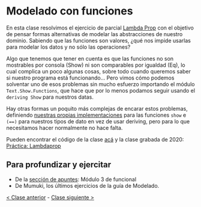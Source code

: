 # Modelado con funciones

En esta clase resolvimos el ejercicio de parcial [Lambda Prop](https://docs.google.com/document/d/1Gc-ot4AStIaGePl-q2V1KJBhpiXL0ye6pWvLki4vWZg/edit) con el objetivo de pensar formas alternativas de modelar las abstracciones de nuestro dominio. Sabiendo que las funciones son valores, ¿qué nos impide usarlas para modelar los datos y no sólo las operaciones?

Algo que tenemos que tener en cuenta es que las funciones no son mostrables por consola (Show) ni son comparables por igualdad (Eq), lo cual complica un poco algunas cosas, sobre todo cuando queremos saber si nuestro programa está funcionando... Pero vimos cómo podemos solventar uno de esos problemas sin mucho esfuerzo importando el módulo `Text.Show.Functions`, que hace que por lo menos podamos seguir usando el `deriving Show` para nuestros datas.

Hay otras formas un poquito más complejas de encarar estos problemas, definiendo [nuestras propias implementaciones](http://wiki.uqbar.org/wiki/articles/data--definiendo-nuestros-tipos-en-haskell.html#tocAnchor-1-6) para las funciones `show` e `(==)` para nuestros tipos de dato en vez de usar deriving, pero para lo que necesitamos hacer normalmente no hace falta.

Pueden encontrar el código de la clase [acá](https://github.com/pdep-mit/ejemplos-de-clase-haskell/blob/master/src/Clase5.hs) y la clase grabada de 2020: [Práctica: Lambdaprop](https://www.youtube.com/watch?v=vHDtjCwDK-Q&list=PL2xYJ49ov_dc1hCGcRMvu8VU3jexRUjf3)

## Para profundizar y ejercitar
- De la [sección de apuntes](http://www.pdep.com.ar/material/apuntes): Módulo 3 de funcional
- De Mumuki, los últimos ejercicios de la guía de Modelado.

[< Clase anterior](https://github.com/pdep-mit/bitacora-de-clase/blob/master/clase-07.md) - [Clase siguiente >](https://github.com/pdep-mit/bitacora-de-clase/blob/master/clase-09.md)

